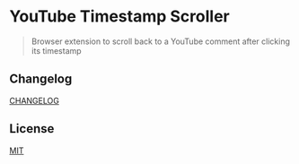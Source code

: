 # YouTube Timestamp Scroller

> Browser extension to scroll back to a YouTube comment after clicking its timestamp

## Changelog

[CHANGELOG](CHANGELOG.md)

## License

[MIT](LICENSE)
